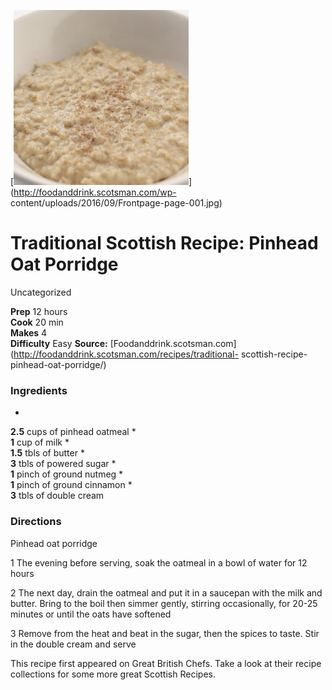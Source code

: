 ﻿

[![](./images/fd545f89-14ed-45df-a5df-50c174573018.jpg)](http://foodanddrink.scotsman.com/wp-
content/uploads/2016/09/Frontpage-page-001.jpg)

#  Traditional Scottish Recipe: Pinhead Oat Porridge

Uncategorized

  
**Prep** 12 hours  
**Cook** 20 min  
**Makes** 4  
**Difficulty** Easy
**Source:** [Foodanddrink.scotsman.com](http://foodanddrink.scotsman.com/recipes/traditional-
scottish-recipe-pinhead-oat-porridge/)

###  Ingredients

  *  
**2.5** cups of pinhead oatmeal
  *   
**1** cup of milk
  *   
**1.5** tbls of butter
  *   
**3** tbls of powered sugar
  *   
**1** pinch of ground nutmeg
  *   
**1** pinch of ground cinnamon
  *   
**3** tbls of double cream

###  Directions

Pinhead oat porridge

1 The evening before serving, soak the oatmeal in a bowl of water for 12 hours

2 The next day, drain the oatmeal and put it in a saucepan with the milk and
butter. Bring to the boil then simmer gently, stirring occasionally, for 20-25
minutes or until the oats have softened

3 Remove from the heat and beat in the sugar, then the spices to taste. Stir
in the double cream and serve

This recipe first appeared on Great British Chefs. Take a look at their recipe
collections for some more great Scottish Recipes.

